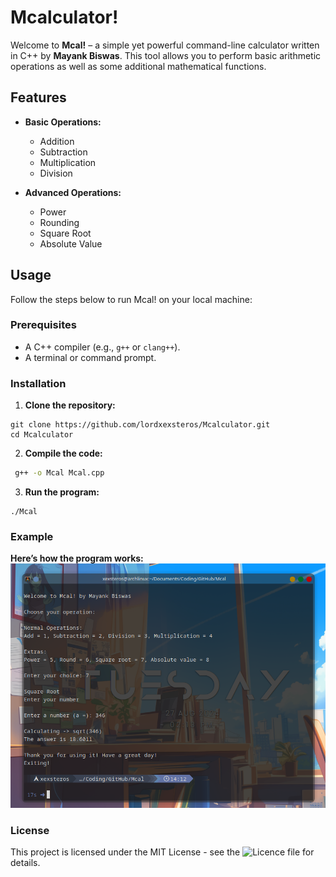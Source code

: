 # Mcalculator!

Welcome to **Mcal!** – a simple yet powerful command-line calculator written in C++ by **Mayank Biswas**. This tool allows you to perform basic arithmetic operations as well as some additional mathematical functions.

## Features

- **Basic Operations:**
  - Addition
  - Subtraction
  - Multiplication
  - Division

- **Advanced Operations:**
  - Power
  - Rounding
  - Square Root
  - Absolute Value

## Usage

Follow the steps below to run Mcal! on your local machine:

### Prerequisites

- A C++ compiler (e.g., `g++` or `clang++`).
- A terminal or command prompt.

### Installation

1. **Clone the repository:**

```
git clone https://github.com/lordxexsteros/Mcalculator.git
cd Mcalculator
 ```
2. **Compile the code:**

  ```bash
   g++ -o Mcal Mcal.cpp
  ```

3. **Run the program:**

  ```
  ./Mcal
  ```
### Example

**Here’s how the program works:**
![how it works](image.png)

### License

This project is licensed under the MIT License - see the ![Licence](https://github.com/lordxexsteros/Mcalculator/blob/main/LICENSE)
 file for details.


